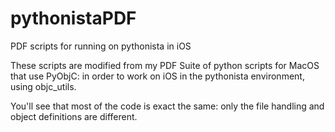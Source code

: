 # pythonistaPDF
PDF scripts for running on pythonista in iOS

These scripts are modified from my PDF Suite of python scripts for MacOS that use PyObjC: in order to work on iOS in the pythonista environment, using objc_utils.

You'll see that most of the code is exact the same: only the file handling and object definitions are different.
